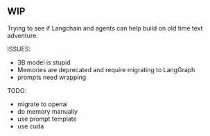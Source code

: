 ## WIP

Trying to see if Langchain and agents can help build on old time text adventure.

ISSUES:
- 3B model is stupid
- Memories are deprecated and require migrating to LangGraph
- prompts need wrapping

TODO:
- migrate to openai
- do memory manually
- use prompt template
- use cuda